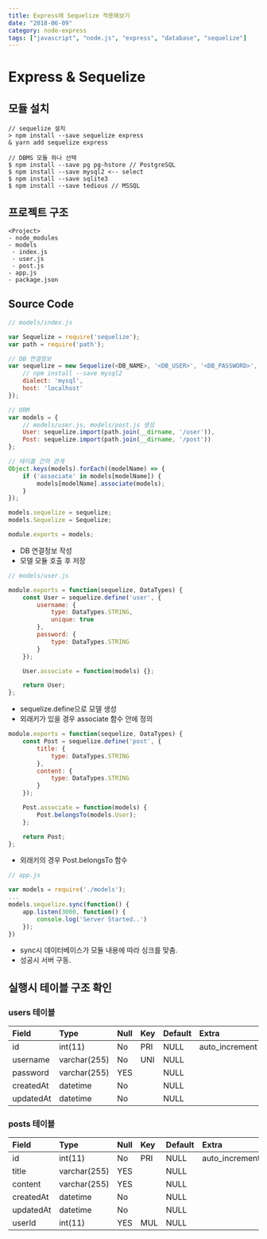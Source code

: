 ```yaml
---
title: Express에 Sequelize 적용해보기
date: "2018-06-09"
category: node-express
tags: ["javascript", "node.js", "express", "database", "sequelize"]
---
```


# Express & Sequelize 

## 모듈 설치
~~~
// sequelize 설치
> npm install --save sequelize express
& yarn add sequelize express

// DBMS 모듈 하나 선택
$ npm install --save pg pg-hstore // PostgreSQL
$ npm install --save mysql2 <-- select
$ npm install --save sqlite3
$ npm install --save tedious // MSSQL
~~~

## 프로젝트 구조
~~~
<Project>
- node_modules
- models
 - index.js
 - user.js
 - post.js
- app.js
- package.json
~~~

## Source Code

~~~javascript
// models/index.js

var Sequelize = require('sequelize');
var path = require('path');

// DB 연결정보
var sequelize = new Sequelize(<DB_NAME>, '<DB_USER>', '<DB_PASSWORD>', {
    // npm install --save mysql2
	dialect: 'mysql',
	host: 'localhost'
});

// ORM
var models = {
    // models/user.js, models/post.js 생성
	User: sequelize.import(path.join(__dirname, '/user')),
	Post: sequelize.import(path.join(__dirname, '/post'))
};

// 테이블 간의 관계
Object.keys(models).forEach((modelName) => {
	if ('associate' in models[modelName]) {
		models[modelName].associate(models);
	}
});

models.sequelize = sequelize;
models.Sequelize = Sequelize;

module.exports = models;
~~~

- DB 연결정보 작성
- 모델 모듈 호출 후 저장

~~~javascript
// models/user.js

module.exports = function(sequelize, DataTypes) {
	const User = sequelize.define('user', {
		username: {
			type: DataTypes.STRING,
			unique: true
		},
		password: {
			type: DataTypes.STRING
		}
	});

	User.associate = function(models) {};

	return User;
};
~~~

- sequelize.define으로 모델 생성
- 외래키가 있을 경우 associate 함수 안에 정의

~~~javascript
module.exports = function(sequelize, DataTypes) {
	const Post = sequelize.define('post', {
		title: {
			type: DataTypes.STRING
		},
		content: {
			type: DataTypes.STRING
		}
	});

	Post.associate = function(models) {
		Post.belongsTo(models.User);
	};

	return Post;
};
~~~

- 외래키의 경우 Post.belongsTo 함수

~~~javascript
// app.js

var models = require('./models');
...
models.sequelize.sync(function() {
    app.listen(3000, function() {
        console.log('Server Started..')
    });
})
~~~

- sync시 데이터베이스가 모듈 내용에 따라 싱크를 맞춤.
- 성공시 서버 구동.

## 실행시 테이블 구조 확인

### users 테이블

|Field|Type|Null|Key|Default|Extra|
|:-----|:------|:--------|:---------|:------|:--------|
|id|int(11)|No|PRI|NULL|auto_increment|
|username|varchar(255)|No|UNI|NULL||
|password|varchar(255)|YES||NULL||
|createdAt|datetime|No||NULL||
|updatedAt|datetime|No||NULL||

### posts 테이블

|Field|Type|Null|Key|Default|Extra|
|:-----|:------|:--------|:---------|:------|:--------|
|id|int(11)|No|PRI|NULL|auto_increment|
|title|varchar(255)|YES||NULL||
|content|varchar(255)|YES||NULL||
|createdAt|datetime|No||NULL||
|updatedAt|datetime|No||NULL||
|userId|int(11)|YES|MUL|NULL||